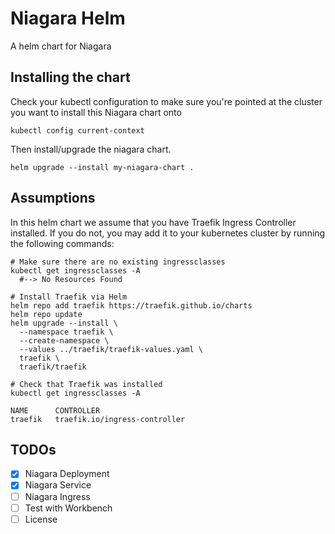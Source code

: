 # Niagara Helm

A helm chart for Niagara

## Installing the chart

Check your kubectl configuration to make sure you're pointed at the cluster you want to install this Niagara chart onto

```
kubectl config current-context
```

Then install/upgrade the niagara chart.
```
helm upgrade --install my-niagara-chart .
```

## Assumptions

In this helm chart we assume that you have Traefik Ingress Controller installed. If you do not, you may add it to your kubernetes cluster by running the following commands:

```
# Make sure there are no existing ingressclasses
kubectl get ingressclasses -A
  #--> No Resources Found

# Install Traefik via Helm
helm repo add traefik https://traefik.github.io/charts
helm repo update
helm upgrade --install \
  --namespace traefik \
  --create-namespace \
  --values ../traefik/traefik-values.yaml \
  traefik \
  traefik/traefik

# Check that Traefik was installed
kubectl get ingressclasses -A

NAME      CONTROLLER
traefik   traefik.io/ingress-controller
```

## TODOs

- [x] Niagara Deployment
- [x] Niagara Service
- [ ] Niagara Ingress
- [ ] Test with Workbench
- [ ] License
